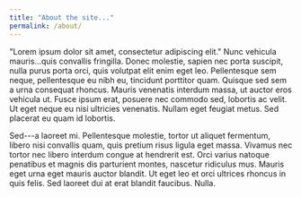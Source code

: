 ```yaml
---
title: "About the site..."
permalink: /about/
---
```


"Lorem ipsum dolor sit amet, consectetur adipiscing elit." Nunc vehicula mauris...quis convallis fringilla. Donec molestie, sapien nec porta suscipit, nulla purus porta orci, quis volutpat elit enim eget leo. Pellentesque sem neque, pellentesque eu nibh eu, tincidunt porttitor quam. Quisque sed sem a urna consequat rhoncus. Mauris venenatis interdum massa, ut auctor eros vehicula ut. Fusce ipsum erat, posuere nec commodo sed, lobortis ac velit. Ut eget neque eu nisi ultricies venenatis. Nullam eget feugiat metus. Sed placerat eu quam id lobortis.

Sed---a laoreet mi. Pellentesque molestie, tortor ut aliquet fermentum, libero nisi convallis quam, quis pretium risus ligula eget massa. Vivamus nec tortor nec libero interdum congue at hendrerit est. Orci varius natoque penatibus et magnis dis parturient montes, nascetur ridiculus mus. Mauris eget urna eget mauris auctor blandit. Ut eget leo et orci ultrices rhoncus in quis felis. Sed laoreet dui at erat blandit faucibus. Nulla.
